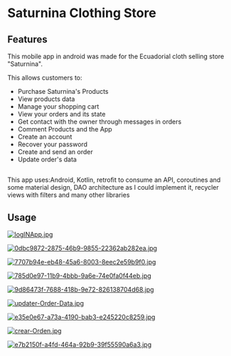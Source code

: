# Saturnina Clothing Store

## Features

This mobile app in android was made for the Ecuadorial cloth selling store "Saturnina".

This allows customers to:
- Purchase Saturnina's Products
- View products data
- Manage your shopping cart
- View your orders and its state
- Get contact with the owner through messages in orders
- Comment Products and the App
- Create an account
- Recover your password
- Create and send an order
- Update order's data



##
This app uses:Android, Kotlin, retrofit to consume an API, coroutines and some material design, DAO architecture as I could implement it, recycler views with filters and many other libraries

##


## Usage


[![logINApp.jpg](https://i.postimg.cc/PqdyNSG7/logINApp.jpg)](https://postimg.cc/sM07N9gP)


[![0dbc9872-2875-46b9-9855-22362ab282ea.jpg](https://i.postimg.cc/GpLfLQxh/0dbc9872-2875-46b9-9855-22362ab282ea.jpg)](https://postimg.cc/xXZ5gLZW)


[![7707b94e-eb48-45a6-8003-8eec2e59b9f0.jpg](https://i.postimg.cc/0yd313mB/7707b94e-eb48-45a6-8003-8eec2e59b9f0.jpg)](https://postimg.cc/VJv4jKKq)


[![785d0e97-11b9-4bbb-9a6e-74e0fa0f44eb.jpg](https://i.postimg.cc/PqSRPwSb/785d0e97-11b9-4bbb-9a6e-74e0fa0f44eb.jpg)](https://postimg.cc/XZy8PpSX)


[![9d86473f-7688-418b-9e72-826138704d68.jpg](https://i.postimg.cc/j5CkNS1p/9d86473f-7688-418b-9e72-826138704d68.jpg)](https://postimg.cc/0MRf1PPn)


[![updater-Order-Data.jpg](https://i.postimg.cc/zfpjhT8G/updater-Order-Data.jpg)](https://postimg.cc/xkJMDJXw)


[![e35e0e67-a73a-4190-bab3-e245220c8259.jpg](https://i.postimg.cc/4dKByF7Z/e35e0e67-a73a-4190-bab3-e245220c8259.jpg)](https://postimg.cc/34Tgb1Fb)


[![crear-Orden.jpg](https://i.postimg.cc/9Qd1WvkT/crear-Orden.jpg)](https://postimg.cc/TKPn0HfY)


[![e7b2150f-a4fd-464a-92b9-39f55590a6a3.jpg](https://i.postimg.cc/hjHMdbTm/e7b2150f-a4fd-464a-92b9-39f55590a6a3.jpg)](https://postimg.cc/62fdsZH6)
